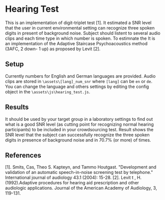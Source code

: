 # Hearing Test

This is an implementation of digit-triplet test [1].
It estimated a SNR level that the user in current environmental setting can recognize three spoken digits in present of background noise.
Subject should listent to several audio clips and each time type in which number is spoken. To estimnate the 
It is an implementation of the Adaptive Staircase Psychoacoustics method (3AFC, 2 down- 1 up) as proposed by Levit [2].

## Setup

Currently numbers for English and German languages are provided. 
Audio clips are stored in `\assets\[lang]_num_snr` where `[lang]` can be `en` or `de`.
You can change the language and others settings by editing the config object in the `\assets\js\hearing_test.js`.


## Results
It should be used by your target group in a laboratory settings to find out what is a good SNR level (as cutting point
 for  recognizing normal hearing participants) to be included in your crowdsourcing test. 
Result shows the SNR level that the subject can successfully recognize the three spoken digits in presence of background noise and in 
70.7% (or more) of times.
  

## References

[1]. Smits, Cas, Theo S. Kapteyn, and Tammo Houtgast. "Development and validation of an automatic speech-in-noise screening test by telephone." International journal of audiology 43.1 (2004): 15-28.
[2]. Levit t , H. (1992).Adaptive procedures for hearing aid prescription and other audiologic applications. Journal of 
the American Academy of Audiology, 3, 119-131.



